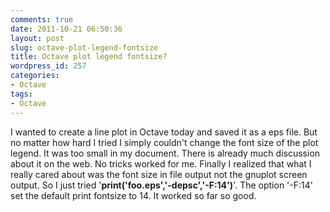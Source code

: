 ```yaml
---
comments: true
date: 2011-10-21 06:50:36
layout: post
slug: octave-plot-legend-fontsize
title: Octave plot legend fontsize?
wordpress_id: 257
categories:
- Octave
tags:
- Octave
---
```


I wanted to create a line plot in Octave today and saved it as a eps file. But no matter how hard I tried I simply couldn't change the font size of the plot legend. It was too small in my document. There is already much discussion about it on the web. No tricks worked for me. Finally I realized that what I really cared about was the font size in file output not the gnuplot screen output. So I just tried '**print('foo.eps','-depsc','-F:14')**'. The option '-F:14' set the default print fontsize to 14. It worked so far so good.
